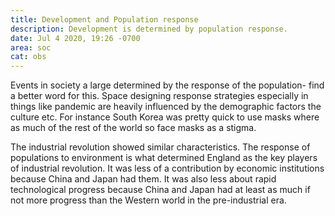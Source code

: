 ```yaml
---
title: Development and Population response
description: Development is determined by population response.
date: Jul 4 2020, 19:26 -0700
area: soc
cat: obs
---
```


Events in society a large determined by the response of the population- find a
better word for this. Space designing response strategies especially in things
like pandemic are heavily influenced by the demographic factors the culture etc.
For instance South Korea was pretty quick to use masks where as much of the rest
of the world so face masks as a stigma.

The industrial revolution showed similar characteristics. The response of
populations to environment is what determined England as the key players of
industrial revolution. It was less of a contribution by economic institutions
because China and Japan had them. It was also less about rapid technological
progress because China and Japan had at least as much if not more progress than
the Western world in the pre-industrial era.
